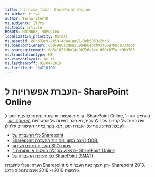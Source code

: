 ```yaml
---
title: העברת אפשרויות ל- SharePoint Online
ms.author: kirks
author: Techwriter40
ms.audience: ITPro
ms.topic: article
ROBOTS: NOINDEX, NOFOLLOW
localization_priority: Normal
ms.assetid: c8c339c9-2e50-4daa-aa91-3eb5053e2bc6
ms.openlocfilehash: 06de9e6a3daa339d466edc093f05af68ca733cdf
ms.sourcegitcommit: 6d341637dbb14e90726a1ce1d68f077ace9bb765
ms.translationtype: MT
ms.contentlocale: he-IL
ms.lasthandoff: 06/04/2019
ms.locfileid: "34716193"
---
```

# <a name="migrate-options-to-sharepoint-online"></a>העברת אפשרויות ל- SharePoint Online

<p>קיימות אפשרויות שונות זמינות להעביר תוכן ל- SharePoint Online, בהתאם הגודל ואת כמות של קבצים עליך להעביר, נא ראה רשימה של אפשרויות <a href="https://docs.microsoft.com/en-us/sharepointmigration/migrate-to-sharepoint-online">הממוקם כאן.</a> &nbsp; לקבלת מידע נוסף על העברת תוכן, אנא בקר באתר הקישורים שלהלן.</p> <ul> <li><a href="https://docs.microsoft.com/en-us/sharepointmigration/introducing-the-sharepoint-migration-tool">כלי ההעברה של Sharepoint</a></li> <li><a href="https://docs.microsoft.com/en-us/sharepointmigration/sharepoint-online-and-onedrive-migration-speed">Sharepoint במצב מקוון ומהירות ההעברה ODB.</a></li> <li><a href="https://blogs.technet.microsoft.com/sposupport/2017/08/12/data-migration-and-spo-service-throttling/">העברת נתונים ושירות SPO ויסות.</a></li> <li><a href="https://docs.microsoft.com/en-us/sharepoint/dev/general-development/how-to-avoid-getting-throttled-or-blocked-in-sharepoint-online">להימנע מקבלת בוויסות או חסומים ב- SharePoint Online</a></li> <li><a href="https://www.microsoft.com/en-us/download/details.aspx?id=53598&amp;751be11f-ede8-5a0c-058c-2ee190a24fa6=True">כלי הערכת ההעברה של SharePoint (SMAT)</a></li> </ul> <p>הערה: הכלי להעברת Sharepoint רק תומך כעת העברות מ- Sharepoint 2013. גירסאות 2010 ו- 2016 אינם נתמכים כרגע.</p>

